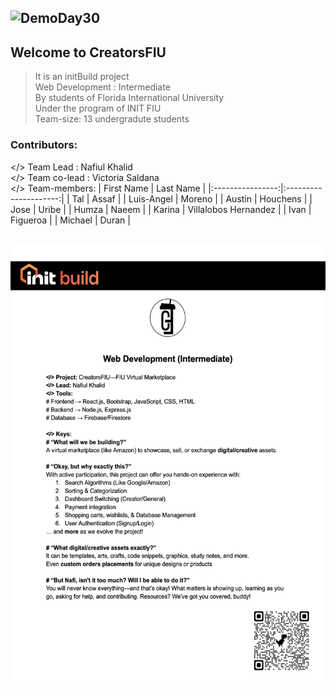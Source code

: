 
![DemoDay30](https://github.com/user-attachments/assets/1d21890d-c975-49e8-bb74-a49596143967)
---
## Welcome to CreatorsFIU 
> It is an initBuild project<br>
> Web Development : Intermediate<br>
> By students of Florida International University<br>
> Under the program of INIT FIU<br>
> Team-size: 13 undergradute students<br>

### Contributors:
</> Team Lead : Nafiul Khalid<br>
</> Team co-lead : Victoria Saldana<br>
</> Team-members:
|    First Name    |       Last Name       |
|:----------------:|:---------------------:|
|       Tal        |         Assaf         |
|   Luis-Angel     |        Moreno         |
|      Austin      |       Houchens        |
|       Jose       |         Uribe         |
|      Humza       |         Naeem         |
|      Karina      | Villalobos Hernandez  |
|       Ivan       |       Figueroa        |
|     Michael      |         Duran         |

<br>
<img src="initFIU-2025.PNG" width="550" height="700" alt="Thank you!">
